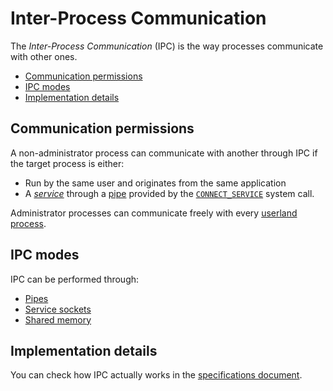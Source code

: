 # Inter-Process Communication

The _Inter-Process Communication_ (IPC) is the way processes communicate with other ones.

- [Communication permissions](#communication-permissions)
- [IPC modes](#ipc-modes)
- [Implementation details](#implementation-details)

## Communication permissions

A non-administrator process can communicate with another through IPC if the target process is either:

- Run by the same user and originates from the same application
- A [_service_](services.md) through a [pipe](../specs/kernel/ipc.md#pipes) provided by the [`CONNECT_SERVICE`](../specs/kernel/syscalls.md#0x2a-connect_service) system call.

Administrator processes can communicate freely with every [userland process](processes.md).

## IPC modes

IPC can be performed through:

- [Pipes](../specs/kernel/ipc.md#pipes)
- [Service sockets](../specs/kernel/ipc.md#service-sockets)
- [Shared memory](../specs/kernel/ipc.md#shared-memory)

## Implementation details

You can check how IPC actually works in the [specifications document](../specs/kernel/ipc.md).
